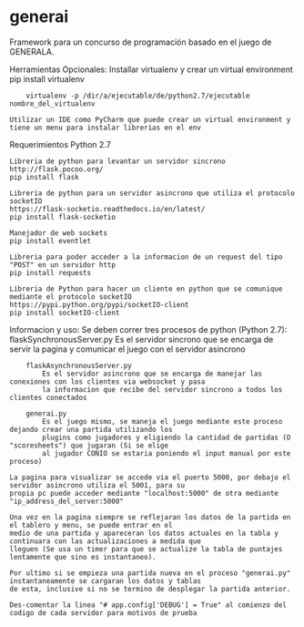 # generai

Framework para un concurso de programación basado en el juego de
GENERALA.

Herramientas Opcionales:
	Installar virtualenv y crear un virtual environment
		pip install virtualenv

		virtualenv -p /dir/a/ejecutable/de/python2.7/ejecutable nombre_del_virtualenv

	Utilizar un IDE como PyCharm que puede crear un virtual environment y tiene un menu para instalar librerias en el env


Requerimientos
	Python 2.7

	Libreria de python para levantar un servidor sincrono
	http://flask.pocoo.org/
	pip install flask

	Libreria de python para un servidor asincrono que utiliza el protocolo socketIO
	https://flask-socketio.readthedocs.io/en/latest/
	pip install flask-socketio

	Manejador de web sockets 
	pip install eventlet

	Libreria para poder acceder a la informacion de un request del tipo "POST" en un servidor http
	pip install requests

	Libreria de Python para hacer un cliente en python que se comunique mediante el protocolo socketIO
	https://pypi.python.org/pypi/socketIO-client
	pip install socketIO-client

Informacion y uso:
	Se deben correr tres procesos de python (Python 2.7):
		flaskSynchronousServer.py
			Es el servidor sincrono que se encarga de servir la pagina y comunicar el juego con el servidor asincrono

		flaskAsynchronousServer.py
			Es el servidor asincrono que se encarga de manejar las conexiones con los clientes via websocket y pasa
			la informacion que recibe del servidor sincrono a todos los clientes conectados

		generai.py
			Es el juego mismo, se maneja el juego mediante este proceso dejando crear una partida utilizando los
			plugins como jugadores y eligiendo la cantidad de partidas (O "scoresheets") que jugaran (Si se elige
			al jugador CONIO se estaria poniendo el input manual por este proceso)

	La pagina para visualizar se accede via el puerto 5000, por debajo el servidor asincrono utiliza el 5001, para su 
	propia pc puede acceder mediante "localhost:5000" de otra mediante "ip_address_del_server:5000"

	Una vez en la pagina siempre se reflejaran los datos de la partida en el tablero y menu, se puede entrar en el
	medio de una partida y apareceran los datos actuales en la tabla y continuara con las actualizaciones a medida que
	lleguen (Se usa un timer para que se actualize la tabla de puntajes lentamente que sino es instantaneo).

	Por ultimo si se empieza una partida nueva en el proceso "generai.py" instantaneamente se cargaran los datos y tablas
	de esta, inclusive si no se termino de desplegar la partida anterior.

	Des-comentar la linea "# app.config['DEBUG'] = True" al comienzo del codigo de cada servidor para motivos de prueba